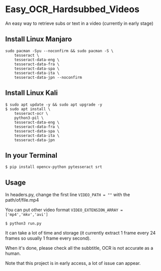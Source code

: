 # Easy_OCR_Hardsubbed_Videos
An easy way to retrieve subs or text in a video (currently in early stage)

## Install Linux Manjaro
```shell
sudo pacman -Syu --noconfirm && sudo pacman -S \
    tesseract \
    tesseract-data-eng \
    tesseract-data-fra \
    tesseract-data-spa \
    tesseract-data-ita \
    tesseract-data-jpn --noconfirm
```

## Install Linux Kali
```shell
$ sudo apt update -y && sudo apt upgrade -y
$ sudo apt install \
    tesseract-ocr \
    python3-pil \
    tesseract-data-eng \
    tesseract-data-fra \
    tesseract-data-spa \
    tesseract-data-ita \
    tesseract-data-jpn
```

## In your Terminal
```shell
$ pip install opencv-python pytesseract srt
```

## Usage
In headers.py, change the first line `VIDEO_PATH = ""` with the path/of/file.mp4

You can put other video format `VIDEO_EXTENSION_ARRAY = ['mp4','mkv','avi']`

```shell
$ python3 run.py
```
It can take a lot of time and storage (it currently extract 1 frame every 24 frames so usually 1 frame every second).

When it's done, please check all the subbtitle, OCR is not accurate as a human.

Note that this project is in early access, a lot of issue can appear.